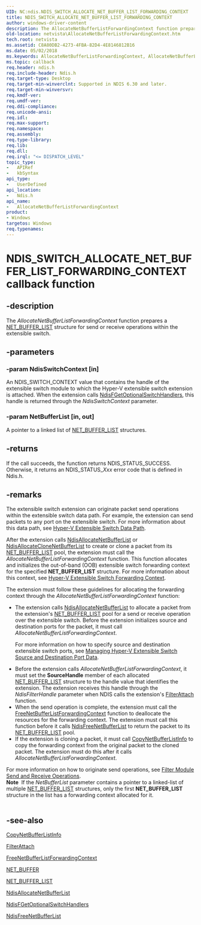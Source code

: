 ```yaml
---
UID: NC:ndis.NDIS_SWITCH_ALLOCATE_NET_BUFFER_LIST_FORWARDING_CONTEXT
title: NDIS_SWITCH_ALLOCATE_NET_BUFFER_LIST_FORWARDING_CONTEXT
author: windows-driver-content
description: The AllocateNetBufferListForwardingContext function prepares a NET_BUFFER_LIST structure for send or receive operations within the extensible switch.
old-location: netvista\AllocateNetBufferListForwardingContext.htm
tech.root: netvista
ms.assetid: C8A80DB2-4273-4FBA-82D4-4E8146812B16
ms.date: 05/02/2018
ms.keywords: AllocateNetBufferListForwardingContext, AllocateNetBufferListForwardingContext callback function [Network Drivers Starting with Windows Vista], NDIS_SWITCH_ALLOCATE_NET_BUFFER_LIST_FORWARDING_CONTEXT, NDIS_SWITCH_ALLOCATE_NET_BUFFER_LIST_FORWARDING_CONTEXT callback, ndis/AllocateNetBufferListForwardingContext, netvista.AllocateNetBufferListForwardingContext
ms.topic: callback
req.header: ndis.h
req.include-header: Ndis.h
req.target-type: Desktop
req.target-min-winverclnt: Supported in NDIS 6.30 and later.
req.target-min-winversvr: 
req.kmdf-ver: 
req.umdf-ver: 
req.ddi-compliance: 
req.unicode-ansi: 
req.idl: 
req.max-support: 
req.namespace: 
req.assembly: 
req.type-library: 
req.lib: 
req.dll: 
req.irql: "<= DISPATCH_LEVEL"
topic_type:
-	APIRef
-	kbSyntax
api_type:
-	UserDefined
api_location:
-	Ndis.h
api_name:
-	AllocateNetBufferListForwardingContext
product:
- Windows
targetos: Windows
req.typenames: 
---
```


# NDIS_SWITCH_ALLOCATE_NET_BUFFER_LIST_FORWARDING_CONTEXT callback function


## -description



The <i>AllocateNetBufferListForwardingContext</i> function prepares a <a href="https://msdn.microsoft.com/library/windows/hardware/ff568388">NET_BUFFER_LIST</a> structure for send or receive operations within the extensible switch.




## -parameters




### -param NdisSwitchContext [in]

An NDIS_SWITCH_CONTEXT value that contains the handle of the extensible switch module to which the Hyper-V extensible switch extension is attached. When the extension calls <a href="https://msdn.microsoft.com/library/windows/hardware/hh598204">NdisFGetOptionalSwitchHandlers</a>,  this handle is returned through the <i>NdisSwitchContext</i> parameter.


### -param NetBufferList [in, out]

A pointer to a linked list of <a href="https://msdn.microsoft.com/library/windows/hardware/ff568388">NET_BUFFER_LIST</a> structures. 


## -returns



If the call succeeds, the function returns NDIS_STATUS_SUCCESS. Otherwise, it returns an NDIS_STATUS_<i>Xxx</i> error code that is defined in Ndis.h.






## -remarks



The extensible switch extension can originate packet send operations within the extensible switch data path. For example, the extension can send packets to any port on the extensible switch. For more information about this data path, see <a href="https://msdn.microsoft.com/5E7F135B-3086-415F-8D39-98CDBED8EBB4">Hyper-V Extensible Switch Data Path</a>.

After the extension calls <a href="https://msdn.microsoft.com/library/windows/hardware/ff561609">NdisAllocateNetBufferList</a> or <a href="https://msdn.microsoft.com/library/windows/hardware/ff560705">NdisAllocateCloneNetBufferList</a> to create or clone a packet from its <a href="https://msdn.microsoft.com/library/windows/hardware/ff568388">NET_BUFFER_LIST</a> pool, the extension must  call the <i>AllocateNetBufferListForwardingContext</i> function. This function allocates and initializes the out-of-band (OOB) extensible switch forwarding context for the specified  <b>NET_BUFFER_LIST</b> structure. For more information about this context, see <a href="https://msdn.microsoft.com/B2BF07B5-FA44-4994-9605-EFF4A0B9179F">Hyper-V Extensible Switch Forwarding Context</a>.

The extension must follow these guidelines for allocating the forwarding context through the <i>AllocateNetBufferListForwardingContext</i> function:

<ul>
<li>
The extension calls <a href="https://msdn.microsoft.com/library/windows/hardware/ff561609">NdisAllocateNetBufferList</a> to allocate a packet from the extension's <a href="https://msdn.microsoft.com/library/windows/hardware/ff568388">NET_BUFFER_LIST</a> pool for a send or receive operation over the extensible switch. Before the extension initializes source and destination ports for the packet, it must call <i>AllocateNetBufferListForwardingContext</i>. 

For more information on how to specify source and destination extensible switch ports, see <a href="https://docs.microsoft.com/windows-hardware/drivers/network/managing-hyper-v-extensible-switch-source-and-destination-port-data">Managing Hyper-V Extensible Switch Source and Destination Port Data</a>.

</li>
<li>
Before the extension calls <i>AllocateNetBufferListForwardingContext</i>, it must set the <b>SourceHandle</b> member of each allocated <a href="https://msdn.microsoft.com/library/windows/hardware/ff568388">NET_BUFFER_LIST</a> structure to the handle value that identifies the extension. The extension receives this handle through the <i>NdisFilterHandle</i> parameter when NDIS calls the extension's <a href="https://msdn.microsoft.com/library/windows/hardware/ff540442">FilterAttach</a> function.

</li>
<li>
When the send operation is complete, the extension must call the <a href="https://msdn.microsoft.com/08AE3160-276F-4D1F-9D02-AD5AF38CDED2">FreeNetBufferListForwardingContext</a> function to deallocate the resources for the forwarding context. The extension must call this function before it calls <a href="https://msdn.microsoft.com/library/windows/hardware/ff562583">NdisFreeNetBufferList</a> to return the packet to its <a href="https://msdn.microsoft.com/library/windows/hardware/ff568388">NET_BUFFER_LIST</a> pool.

</li>
<li>
If the extension is cloning a packet, it must call <a href="https://msdn.microsoft.com/5CC345FA-C3EF-4122-8E9C-6EA27B20DD5A">CopyNetBufferListInfo</a> to copy the forwarding context from the original packet to the cloned packet. The extension must do this after it calls <i>AllocateNetBufferListForwardingContext</i>.

</li>
</ul>
 For more information on how to originate send operations, see <a href="https://msdn.microsoft.com/208f9af6-cde4-4801-9355-daa6633d7d0b">Filter Module Send and Receive Operations</a>.

<div class="alert"><b>Note</b>  If the <i>NetBufferList</i> parameter contains a pointer to a linked-list of multiple <a href="https://msdn.microsoft.com/library/windows/hardware/ff568388">NET_BUFFER_LIST</a> structures, only the first  <b>NET_BUFFER_LIST</b> structure in the list has a forwarding context allocated for it.</div>
<div> </div>



## -see-also




<b></b>



<a href="https://msdn.microsoft.com/5CC345FA-C3EF-4122-8E9C-6EA27B20DD5A">CopyNetBufferListInfo</a>



<a href="https://msdn.microsoft.com/library/windows/hardware/ff540442">FilterAttach</a>



<a href="https://msdn.microsoft.com/08AE3160-276F-4D1F-9D02-AD5AF38CDED2">FreeNetBufferListForwardingContext</a>



<a href="https://msdn.microsoft.com/library/windows/hardware/ff568376">NET_BUFFER</a>



<a href="https://msdn.microsoft.com/library/windows/hardware/ff568388">NET_BUFFER_LIST</a>



<a href="https://msdn.microsoft.com/library/windows/hardware/ff561609">NdisAllocateNetBufferList</a>



<a href="https://msdn.microsoft.com/library/windows/hardware/hh598204">NdisFGetOptionalSwitchHandlers</a>



<a href="https://msdn.microsoft.com/library/windows/hardware/ff562583">NdisFreeNetBufferList</a>
 

 

